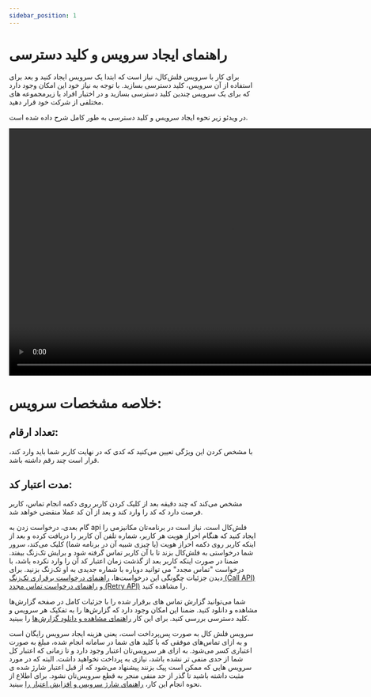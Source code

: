 ```yaml
---
sidebar_position: 1
---
```


# راهنمای ایجاد سرویس و کلید دسترسی

برای کار با سرویس فلش‌کال، نیاز است که ابتدا یک سرویس ایجاد کنید و بعد برای استفاده از آن سرویس، کلید دسترسی بسازید. با توجه به نیاز خود این امکان وجود دارد که برای یک سرویس چندین کلید دسترسی بسازید و در اختیار افراد یا زیرمجموعه های مختلفی از شرکت خود قرار دهید.

 در ویدئو زیر نحوه ایجاد سرویس و کلید دسترسی به طور کامل شرح داده شده است.

<div>
<video controls width="900" height="500">
    <source src="https://www.dropbox.com/scl/fi/dplk6sgcxed90b3ucvct2/4.mp4?rlkey=muzi1yglmdozadssusitttu3u&raw=1
    " type="video/mp4" />
    مرورگر شما از ویدیو پشتیبانی نمی‌کند.
</video>
</div>

# خلاصه مشخصات سرویس:

## تعداد ارقام:
با مشخص کردن این ویژگی تعیین می‌کنید که کدی که در نهایت کاربر شما باید وارد کند، قرار است چند رقم داشته باشد.
 ## مدت اعتبار کد:
 مشخص می‌کند که چند دقیقه بعد از کلیک کردن کاربر روی دکمه انجام تماس، کاربر فرصت دارد که کد را وارد کند و بعد از آن کد عملا منقضی خواهد شد.

گام بعدی، درخواست زدن به api فلش‌کال است. نیاز است در برنامه‌تان مکانیزمی را ایجاد کنید که هنگام احراز هویت هر کاربر، شماره تلفن آن کاربر را دریافت کرده و بعد از اینکه کاربر روی دکمه احراز هویت (یا چیزی شبیه آن در برنامه شما) کلیک می‌کند، سرور شما درخواستی به فلش‌کال بزند تا با آن کاربر تماس گرفته شود و برایش تک‌زنگ بیفتد. ضمنا در صورت اینکه کاربر بعد از گذشت زمان اعتبار کد آن را وارد نکرده باشد، با درخواست "تماس مجدد" می توانید دوباره با شماره جدیدی به او تک‌زنگ بزنید. برای دیدن جزئیات چگونگی این درخواست‌ها،
[راهنمای درخواست برقراری تک‌زنگ (Call API)](//)
و
[راهنمای درخواست تماس مجدد (Retry API)](//)
را مشاهده کنید.

شما می‌توانید گزارش تماس های برقرار شده را با جزئیات کامل در صفحه گزارش‌ها مشاهده و دانلود کنید. ضمنا این امکان وجود دارد که گزارش‌ها را به تفکیک هر سرویس و کلید دسترسی بررسی کنید. برای این کار
[راهنمای مشاهده و دانلود گزارش‌ها](//)
را ببینید.

سرویس فلش کال به صورت پس‌پرداخت است، یعنی هزینه ایجاد سرویس رایگان است و به ازای تماس‌های موفقی که با کلید های شما در سامانه انجام شده، مبلغ به صورت اعتباری کسر می‌شود. به ازای هر سرویس‌تان اعتبار وجود دارد و تا زمانی که اعتبار کل شما از حدی منفی تر نشده باشد، نیازی به پرداخت نخواهید داشت. البته که در مورد سرویس هایی که ممکن است پیک بزنند پیشنهاد می‌شود که از قبل اعتبار شارژ شده ی مثبت داشته باشید تا گذر از حد منفی منجر به قطع سرویس‌تان نشود. برای اطلاع از نحوه انجام این کار،
[راهنمای شارژ سرویس و افزایش اعتبار را](/)
ببینید.
